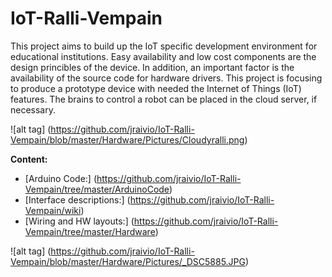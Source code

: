 # IoT-Ralli-Vempain
This project aims to build up the IoT specific development environment for educational institutions. Easy availability and low cost components are the design princibles of the device. In addition, an important factor is the availability of the source code for hardware drivers. This project is focusing to produce a prototype device with needed the Internet of Things (IoT) features. The brains to control a robot can be placed in the cloud server, if necessary.    

![alt tag] (https://github.com/jraivio/IoT-Ralli-Vempain/blob/master/Hardware/Pictures/Cloudyralli.png)


**Content:**     
- [Arduino Code:] (https://github.com/jraivio/IoT-Ralli-Vempain/tree/master/ArduinoCode)    
- [Interface descriptions:] (https://github.com/jraivio/IoT-Ralli-Vempain/wiki)  
- [Wiring and HW layouts:] (https://github.com/jraivio/IoT-Ralli-Vempain/tree/master/Hardware)  


![alt tag] (https://github.com/jraivio/IoT-Ralli-Vempain/blob/master/Hardware/Pictures/_DSC5885.JPG)
